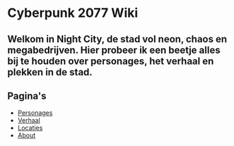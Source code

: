 # Cyberpunk 2077 Wiki 

Welkom in Night City, de stad vol neon, chaos en megabedrijven. Hier probeer ik een beetje alles bij te houden over personages, het verhaal en plekken in de stad. 
---

## Pagina's
- [Personages](personages.md) 
- [Verhaal](verhaal.md) 
- [Locaties](locaties.md)
- [About](about.md)